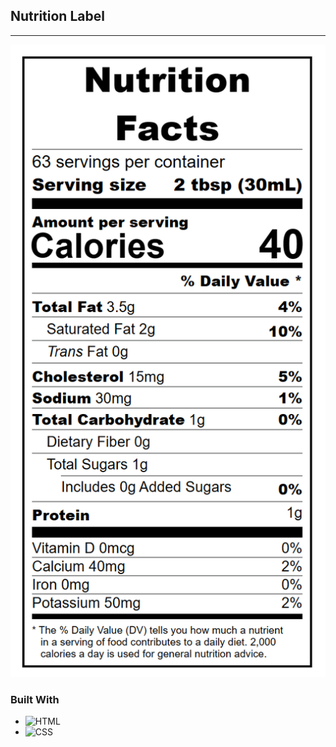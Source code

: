 ## Nutrition Label

---

![img](images/nutritionLabel.png)

### Built With

- ![HTML]
- ![CSS]

[css]: https://img.shields.io/badge/CSS-1572B6?style=for-the-badge&logo=css3&logoColor=white
[html]: https://img.shields.io/badge/html5-%23E34F26.svg?style=for-the-badge&logo=html5&logoColor=white
